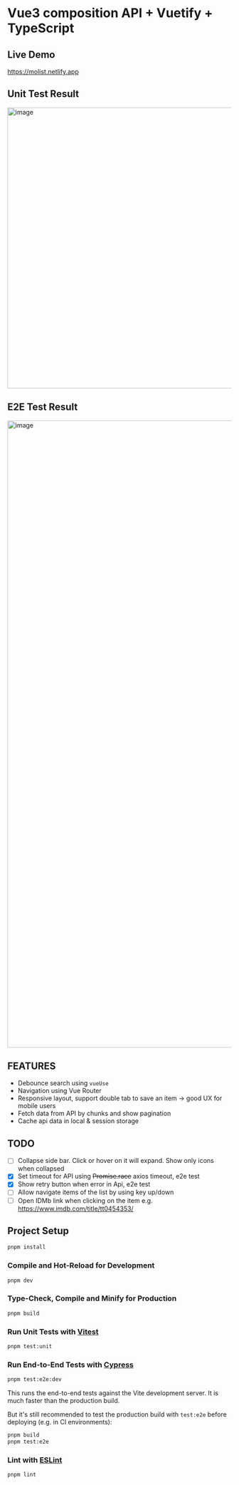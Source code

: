 # Vue3 composition API + Vuetify + TypeScript

## Live Demo

https://molist.netlify.app

## Unit Test Result

<img width="631" alt="image" src="https://github.com/user-attachments/assets/91b03d48-cb4e-420c-9ebd-f8d3f4886bd0" />

## E2E Test Result

<img width="1408" alt="image" src="https://github.com/user-attachments/assets/b62b718f-8641-4003-bbcd-2c9be2ee6dd5" />

## FEATURES

- Debounce search using `vueUse`
- Navigation using Vue Router
- Responsive layout, support double tab to save an item -> good UX for mobile users
- Fetch data from API by chunks and show pagination
- Cache api data in local & session storage

## TODO

- [ ] Collapse side bar. Click or hover on it will expand. Show only icons when collapsed
- [x] Set timeout for API using ~~Promise.race~~ axios timeout, e2e test
- [x] Show retry button when error in Api, e2e test
- [ ] Allow navigate items of the list by using key up/down
- [ ] Open IDMb link when clicking on the item e.g. https://www.imdb.com/title/tt0454353/

## Project Setup

```sh
pnpm install
```

### Compile and Hot-Reload for Development

```sh
pnpm dev
```

### Type-Check, Compile and Minify for Production

```sh
pnpm build
```

### Run Unit Tests with [Vitest](https://vitest.dev/)

```sh
pnpm test:unit
```

### Run End-to-End Tests with [Cypress](https://www.cypress.io/)

```sh
pnpm test:e2e:dev
```

This runs the end-to-end tests against the Vite development server.
It is much faster than the production build.

But it's still recommended to test the production build with `test:e2e` before deploying (e.g. in CI environments):

```sh
pnpm build
pnpm test:e2e
```

### Lint with [ESLint](https://eslint.org/)

```sh
pnpm lint
```
